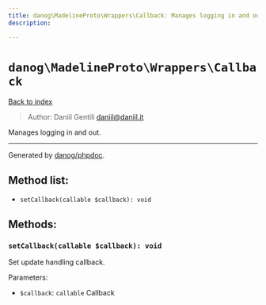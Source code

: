 ```yaml
---
title: danog\MadelineProto\Wrappers\Callback: Manages logging in and out.
description: 

---
```

# `danog\MadelineProto\Wrappers\Callback`
[Back to index](../../../index.md)

> Author: Daniil Gentili <daniil@daniil.it>  
  

Manages logging in and out.  




---
Generated by [danog/phpdoc](https://phpdoc.daniil.it).  
## Method list:
* `setCallback(callable $callback): void`

## Methods:
### `setCallback(callable $callback): void`

Set update handling callback.


Parameters:
* `$callback`: `callable` Callback  




